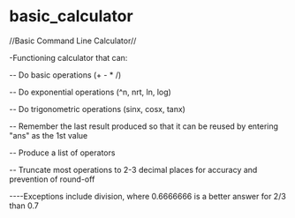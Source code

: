 # basic_calculator
//Basic Command Line Calculator//

-Functioning calculator that can:

-- Do basic operations (+ - * /)

-- Do exponential operations (^n, nrt, ln, log)

-- Do trigonometric operations (sinx, cosx, tanx)

-- Remember the last result produced so that it can be reused by entering "ans" as the 1st value

-- Produce a list of operators

-- Truncate most operations to 2-3 decimal places for accuracy and prevention of round-off

----Exceptions include division, where 0.6666666 is a better answer for 2/3 than 0.7
